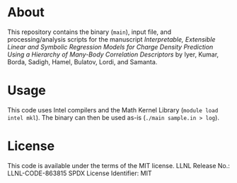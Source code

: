 # About
This repository contains the binary (`main`), input file, and processing/analysis scripts for the manuscript *Interpretable, Extensible Linear and Symbolic Regression Models for Charge Density Prediction Using a Hierarchy of Many-Body Correlation Descriptors* by Iyer, Kumar, Borda, Sadigh, Hamel, Bulatov, Lordi, and Samanta.

# Usage
This code uses Intel compilers and the Math Kernel Library (`module load intel mkl`). The binary can then be used as-is (`./main sample.in > log`).



# License
This code is available under the terms of the MIT license.
LLNL Release No.: LLNL-CODE-863815
SPDX License Identifier: MIT
